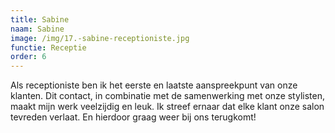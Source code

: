 ```yaml
---
title: Sabine
naam: Sabine
image: /img/17.-sabine-receptioniste.jpg
functie: Receptie
order: 6
---
```


Als receptioniste ben ik het eerste en laatste aanspreekpunt van onze klanten. Dit contact, in combinatie met de samenwerking met onze stylisten, maakt mijn werk veelzijdig en leuk. Ik streef ernaar dat elke klant onze salon tevreden verlaat. En hierdoor graag weer bij ons terugkomt! 